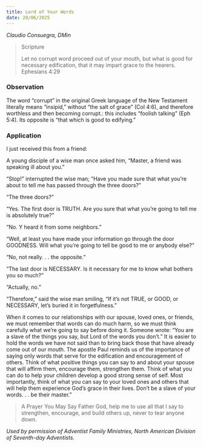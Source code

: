 ```yaml
---
title: Lord of Your Words
date: 28/06/2025
---
```


_Claudio Consuegra, DMin_

> <p>Scripture</p>
> Let no corrupt word proceed out of your mouth, but what is good for necessary edification, that it may impart grace to the hearers. Ephesians 4:29

### Observation

The word “corrupt” in the original Greek language of the New Testament literally means “insipid,” without “the salt of grace” (Col 4:6), and therefore worthless and then becoming corrupt.: this includes “foolish talking” (Eph 5:4). Its opposite is “that which is good to edifying.”

### Application

I just received this from a friend:

A young disciple of a wise man once asked him, “Master, a friend was speaking ill about you.”

“Stop!” interrupted the wise man; “Have you made sure that what you’re about to tell me has passed through the three doors?”

“The three doors?”

“Yes. The first door is TRUTH. Are you sure that what you’re going to tell me is absolutely true?”

“No. Y heard it from some neighbors.”

“Well, at least you have made your information go through the door GOODNESS. Will what you’re going to tell be good to me or anybody else?”

“No, not really. . . the opposite.”

“The last door is NECESSARY. Is it necessary for me to know what bothers you so much?”

“Actually, no.”

“Therefore,” said the wise man smiling, “If it’s not TRUE, or GOOD, or NECESSARY, let’s buried it in forgetfulness.”

When it comes to our relationships with our spouse, loved ones, or friends, we must remember that words can do much harm, so we must think carefully what we’re going to say before doing it. Someone wrote: “You are a slave of the things you say, but Lord of the words you don’t.” It is easier to hold the words we have not said than to bring back those that have already come out of our mouth. The apostle Paul reminds us of the importance of saying only words that serve for the edification and encouragement of others. Think of what positive things you can say to and about your spouse that will affirm them, encourage them, strengthen them. Think of what you can do to help your children develop a good strong sense of self. Most importantly, think of what you can say to your loved ones and others that will help them experience God’s grace in their lives. Don’t be a slave of your words. . . be their master.”

> <callout>A Prayer You May Say</callout>
> Father God, help me to use all that I say to strengthen, encourage, and build others up, never to tear anyone down.

_Used by permission of Adventist Family Ministries, North American Division of Seventh-day Adventists._